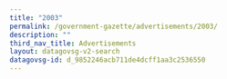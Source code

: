 ```yaml
---
title: "2003"
permalink: /government-gazette/advertisements/2003/
description: ""
third_nav_title: Advertisements
layout: datagovsg-v2-search
datagovsg-id: d_9852246acb711de4dcff1aa3c2536550
---
```

